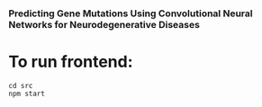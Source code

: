 ### Predicting Gene Mutations Using Convolutional Neural Networks for Neurodegenerative Diseases

# To run frontend:
```
cd src
npm start
```
